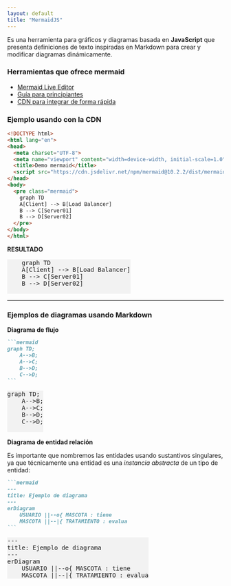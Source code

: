 ```yaml
---
layout: default
title: "MermaidJS"
---
```


<style>
  .mermaid {
    background: #f2f2f2;
    margin: 15px 0;
    width: fit-content;
  }
</style>

Es una herramienta para gráficos y diagramas basada en **JavaScript** que presenta definiciones de texto inspiradas en Markdown para crear y modificar diagramas dinámicamente.

### Herramientas que ofrece mermaid

- [Mermaid Live Editor](https://mermaid.live/)
- [Guía para principiantes](https://mermaid.js.org/community/n00b-overview.html)
- [CDN para integrar de forma rápida](https://www.jsdelivr.com/package/npm/mermaid)


### Ejemplo usando con la CDN

```html
<!DOCTYPE html>
<html lang="en">
<head>
  <meta charset="UTF-8">
  <meta name="viewport" content="width=device-width, initial-scale=1.0">
  <title>Demo mermaid</title>
  <script src="https://cdn.jsdelivr.net/npm/mermaid@10.2.2/dist/mermaid.min.js"></script>
</head>
<body>
  <pre class="mermaid">
    graph TD
    A[Client] --> B[Load Balancer]
    B --> C[Server01]
    B --> D[Server02]
  </pre>
</body>
</html>
```

**RESULTADO**

  <pre class="mermaid">
    graph TD
    A[Client] --> B[Load Balancer]
    B --> C[Server01]
    B --> D[Server02]
 </pre>

---

### Ejemplos de diagramas usando Markdown


**Diagrama de flujo** 

````markdown
```mermaid
graph TD;
    A-->B;
    A-->C;
    B-->D;
    C-->D;
```
````

<pre class="mermaid">
graph TD;
    A-->B;
    A-->C;
    B-->D;
    C-->D;
 </pre>


**Diagrama de entidad relación**

Es importante que nombremos las entidades usando sustantivos singulares, ya que técnicamente una entidad es una *instancia abstracta* de un tipo de entidad:


````markdown
```mermaid
---
title: Ejemplo de diagrama
---
erDiagram
    USUARIO ||--o{ MASCOTA : tiene
    MASCOTA ||--|{ TRATAMIENTO : evalua
```
````

<pre class="mermaid" style="display: flex; justify-content: center;">
---
title: Ejemplo de diagrama
---
erDiagram
    USUARIO ||--o{ MASCOTA : tiene
    MASCOTA ||--|{ TRATAMIENTO : evalua
</pre>